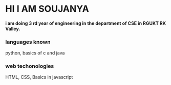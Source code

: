 # HI I AM SOUJANYA
#### i am doing 3 rd year of engineering in the department of CSE in RGUKT RK Valley.
### languages known
python,
basics of c and java
### web techonologies
HTML,
CSS,
Basics in javascript
